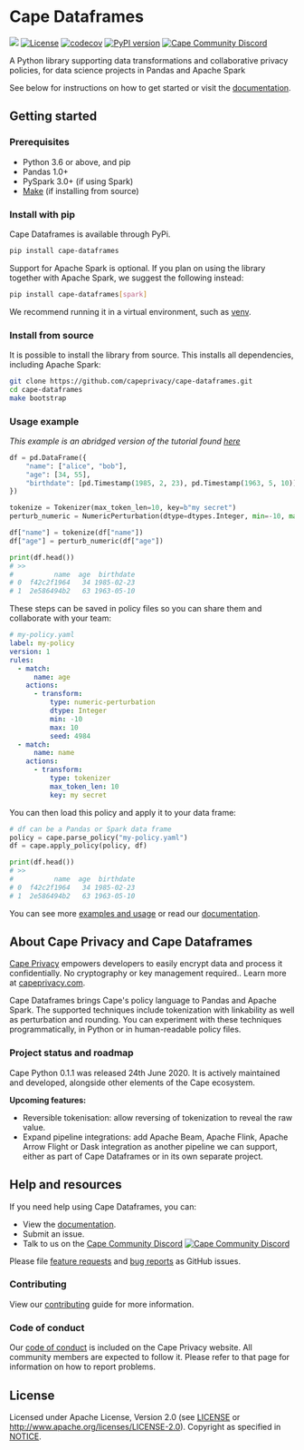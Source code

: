 # Cape Dataframes

[![](https://github.com/capeprivacy/cape-dataframes/workflows/Main/badge.svg)](https://github.com/capeprivacy/cape-dataframes/actions/workflows/main.yml)
[![License](https://img.shields.io/badge/License-Apache%202.0-blue.svg)](https://opensource.org/licenses/Apache-2.0) 
[![codecov](https://codecov.io/gh/capeprivacy/cape-python/branch/master/graph/badge.svg?token=L9A8HFAJK5)](https://codecov.io/gh/capeprivacy/cape-python)
[![PyPI version](https://badge.fury.io/py/cape-privacy.svg)](https://badge.fury.io/py/cape-privacy)
[![Cape Community Discord](https://img.shields.io/discord/1027271440061435975)](https://discord.gg/nQW7YxUYjh)

A Python library supporting data transformations and collaborative privacy policies, for data science projects in Pandas and Apache Spark

See below for instructions on how to get started or visit the [documentation](https://github.com/capeprivacy/cape-dataframes/tree/master/docs/).

## Getting started

### Prerequisites

* Python 3.6 or above, and pip
* Pandas 1.0+
* PySpark 3.0+ (if using Spark)
* [Make](https://www.gnu.org/software/make/) (if installing from source)

### Install with pip

Cape Dataframes is available through PyPi.

```sh
pip install cape-dataframes
```

Support for Apache Spark is optional.  If you plan on using the library together with Apache Spark, we suggest the following instead:

```sh
pip install cape-dataframes[spark]
```

We recommend running it in a virtual environment, such as [venv](https://docs.python.org/3/library/venv.html).

### Install from source

It is possible to install the library from source. This installs all dependencies, including Apache Spark:

```sh
git clone https://github.com/capeprivacy/cape-dataframes.git
cd cape-dataframes
make bootstrap
```
### Usage example

*This example is an abridged version of the tutorial found [here](https://github.com/capeprivacy/cape-dataframes/tree/master/examples/tutorials)*


```python
df = pd.DataFrame({
    "name": ["alice", "bob"],
    "age": [34, 55],
    "birthdate": [pd.Timestamp(1985, 2, 23), pd.Timestamp(1963, 5, 10)],
})

tokenize = Tokenizer(max_token_len=10, key=b"my secret")
perturb_numeric = NumericPerturbation(dtype=dtypes.Integer, min=-10, max=10)

df["name"] = tokenize(df["name"])
df["age"] = perturb_numeric(df["age"])

print(df.head())
# >>
#          name  age  birthdate
# 0  f42c2f1964   34 1985-02-23
# 1  2e586494b2   63 1963-05-10
```

These steps can be saved in policy files so you can share them and collaborate with your team:

```yaml
# my-policy.yaml
label: my-policy
version: 1
rules:
  - match:
      name: age
    actions:
      - transform:
          type: numeric-perturbation
          dtype: Integer
          min: -10
          max: 10
          seed: 4984
  - match:
      name: name
    actions:
      - transform:
          type: tokenizer
          max_token_len: 10
          key: my secret
``` 

You can then load this policy and apply it to your data frame:

```python
# df can be a Pandas or Spark data frame 
policy = cape.parse_policy("my-policy.yaml")
df = cape.apply_policy(policy, df)

print(df.head())
# >>
#          name  age  birthdate
# 0  f42c2f1964   34 1985-02-23
# 1  2e586494b2   63 1963-05-10
```

You can see more [examples and usage](https://github.com/capeprivacy/cape-dataframes/tree/master/examples/) or read our [documentation](https://github.com/capeprivacy/cape-dataframes/tree/master/docs/).

## About Cape Privacy and Cape Dataframes

[Cape Privacy](https://capeprivacy.com) empowers developers to easily encrypt data and process it confidentially. No cryptography or key management required.. Learn more at [capeprivacy.com](https://capeprivacy.com).

Cape Dataframes brings Cape's policy language to Pandas and Apache Spark. The supported techniques include tokenization with linkability as well as perturbation and rounding. You can experiment with these techniques programmatically, in Python or in human-readable policy files.

### Project status and roadmap

Cape Python 0.1.1 was released 24th June 2020. It is actively maintained and developed, alongside other elements of the Cape ecosystem.

**Upcoming features:**

* Reversible tokenisation: allow reversing of tokenization to reveal the raw value.
* Expand pipeline integrations: add Apache Beam, Apache Flink, Apache Arrow Flight or Dask integration as another pipeline we can support, either as part of Cape Dataframes or in its own separate project.

## Help and resources

If you need help using Cape Dataframes, you can:

* View the [documentation](https://github.com/capeprivacy/cape-dataframes/tree/master/docs/).
* Submit an issue.
* Talk to us on the [Cape Community Discord](https://discord.gg/nQW7YxUYjh) [![Cape Community Discord](https://img.shields.io/discord/1027271440061435975)](https://discord.gg/nQW7YxUYjh)

Please file [feature requests](https://github.com/capeprivacy/cape-dataframes/issues/new?template=feature_request.md) and 
[bug reports](https://github.com/capeprivacy/cape-dataframes/issues/new?template=bug_report.md) as GitHub issues.

### Contributing

View our [contributing](CONTRIBUTING.md) guide for more information.

### Code of conduct

Our [code of conduct](https://capeprivacy.com/conduct/) is included on the Cape Privacy website. All community members are expected to follow it. Please refer to that page for information on how to report problems.

## License

Licensed under Apache License, Version 2.0 (see [LICENSE](https://github.com/capeprivacy/cape-python/blob/master/LICENSE) or http://www.apache.org/licenses/LICENSE-2.0). Copyright as specified in [NOTICE](https://github.com/capeprivacy/cape-python/blob/master/NOTICE).
